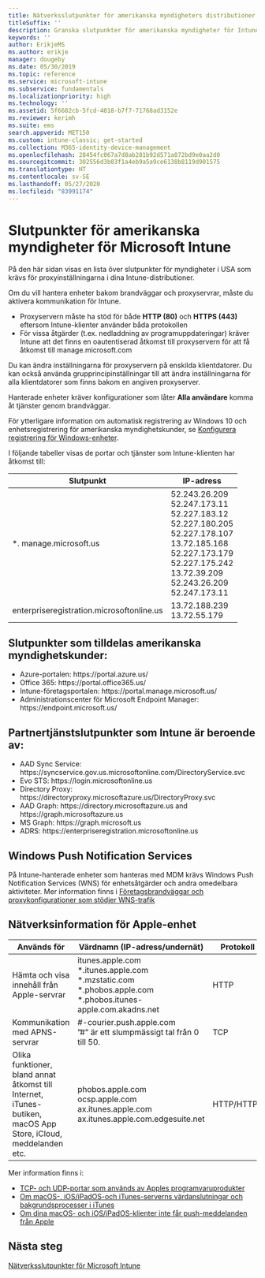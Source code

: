 ```yaml
---
title: Nätverksslutpunkter för amerikanska myndigheters distributioner – Microsoft Intune
titleSuffix: ''
description: Granska slutpunkter för amerikanska myndigheter för Intune.
keywords: ''
author: ErikjeMS
ms.author: erikje
manager: dougeby
ms.date: 05/30/2019
ms.topic: reference
ms.service: microsoft-intune
ms.subservice: fundamentals
ms.localizationpriority: high
ms.technology: ''
ms.assetid: 5f6682cb-5fcd-4018-b7f7-71768ad3152e
ms.reviewer: kerimh
ms.suite: ems
search.appverid: MET150
ms.custom: intune-classic; get-started
ms.collection: M365-identity-device-management
ms.openlocfilehash: 28454fc067a7d8ab281b92d571a872bd9e0aa2d0
ms.sourcegitcommit: 302556d3b03f1a4eb9a5a9ce6138b8119d901575
ms.translationtype: HT
ms.contentlocale: sv-SE
ms.lasthandoff: 05/27/2020
ms.locfileid: "83991174"
---
```

# <a name="us-government-endpoints-for-microsoft-intune"></a>Slutpunkter för amerikanska myndigheter för Microsoft Intune

På den här sidan visas en lista över slutpunkter för myndigheter i USA som krävs för proxyinställningarna i dina Intune-distributioner.

Om du vill hantera enheter bakom brandväggar och proxyservrar, måste du aktivera kommunikation för Intune.

- Proxyservern måste ha stöd för både **HTTP (80)** och **HTTPS (443)** eftersom Intune-klienter använder båda protokollen
- För vissa åtgärder (t.ex. nedladdning av programuppdateringar) kräver Intune att det finns en oautentiserad åtkomst till proxyservern för att få åtkomst till manage.microsoft.com

Du kan ändra inställningarna för proxyservern på enskilda klientdatorer. Du kan också använda grupprincipinställningar till att ändra inställningarna för alla klientdatorer som finns bakom en angiven proxyserver.

Hanterade enheter kräver konfigurationer som låter **Alla användare** komma åt tjänster genom brandväggar.

För ytterligare information om automatisk registrering av Windows 10 och enhetsregistrering för amerikanska myndighetskunder, se [Konfigurera registrering för Windows-enheter](../enrollment/windows-enroll.md#windows-10-auto-enrollment-and-device-registration).

I följande tabeller visas de portar och tjänster som Intune-klienten har åtkomst till:

|**Slutpunkt**|**IP-adress**|
|---------------------|-----------|
|*. manage.microsoft.us | 52.243.26.209 <br> 52.247.173.11 <br> 52.227.183.12 <br>52.227.180.205 <br> 52.227.178.107 <br> 13.72.185.168 <br> 52.227.173.179 <br> 52.227.175.242 <br> 13.72.39.209 <br> 52.243.26.209 <br> 52.247.173.11 |
| enterpriseregistration.microsoftonline.us | 13.72.188.239 <br> 13.72.55.179 |

## <a name="us-government-customer-designated-endpoints"></a>Slutpunkter som tilldelas amerikanska myndighetskunder:
- Azure-portalen: https:\//portal.azure.us/ 
- Office 365: https:\//portal.office365.us/ 
- Intune-företagsportalen: https:\//portal.manage.microsoft.us/ 
- Administrationscenter för Microsoft Endpoint Manager: https:\//endpoint.microsoft.us/

## <a name="partner-service-endpoints-that-intune-depends-on"></a>Partnertjänstslutpunkter som Intune är beroende av:
- AAD Sync Service: https:\//syncservice.gov.us.microsoftonline.com/DirectoryService.svc
- Evo STS: https:\//login.microsoftonline.us
- Directory Proxy: https:\//directoryproxy.microsoftazure.us/DirectoryProxy.svc
- AAD Graph: https:\//directory.microsoftazure.us and https:\//graph.microsoftazure.us
- MS Graph: https:\//graph.microsoft.us
- ADRS: https:\//enterpriseregistration.microsoftonline.us

## <a name="windows-push-notification-services"></a>Windows Push Notification Services
På Intune-hanterade enheter som hanteras med MDM krävs Windows Push Notification Services (WNS) för enhetsåtgärder och andra omedelbara aktiviteter. Mer information finns i [Företagsbrandväggar och proxykonfigurationer som stödjer WNS-trafik](https://docs.microsoft.com/windows/uwp/design/shell/tiles-and-notifications/firewall-allowlist-config)

## <a name="apple-device-network-information"></a>Nätverksinformation för Apple-enhet

|**Används för**|**Värdnamn (IP-adress/undernät)**|**Protokoll**|**Port**|
|------------|-----------|------------|-----------|
|Hämta och visa innehåll från Apple-servrar|itunes.apple.com<br>\*.itunes.apple.com<br>\*.mzstatic.com<br>\*.phobos.apple.com<br>\*.phobos.itunes-apple.com.akadns.net|HTTP|80|
|Kommunikation med APNS-servrar|#-courier.push.apple.com<br>”#” är ett slumpmässigt tal från 0 till 50.|TCP|5223 och 443|
|Olika funktioner, bland annat åtkomst till Internet, iTunes-butiken, macOS App Store, iCloud, meddelanden etc.|phobos.apple.com<br>ocsp.apple.com<br>ax.itunes.apple.com<br>ax.itunes.apple.com.edgesuite.net|HTTP/HTTPS|80 eller 443|

Mer information finns i:

- [TCP- och UDP-portar som används av Apples programvaruprodukter](https://support.apple.com/HT202944)
- [Om macOS-, iOS/iPadOS-och iTunes-serverns värdanslutningar och bakgrundsprocesser i iTunes](https://support.apple.com/HT201999)
- [Om dina macOS- och iOS/iPadOS-klienter inte får push-meddelanden från Apple](https://support.apple.com/HT203609)

## <a name="next-steps"></a>Nästa steg
[Nätverksslutpunkter för Microsoft Intune](intune-endpoints.md)

